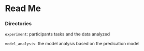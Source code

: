 # Read Me

### Directories
`experiment`: participants tasks and the data analyzed

`model_analysis`: the model analysis based on the predication model